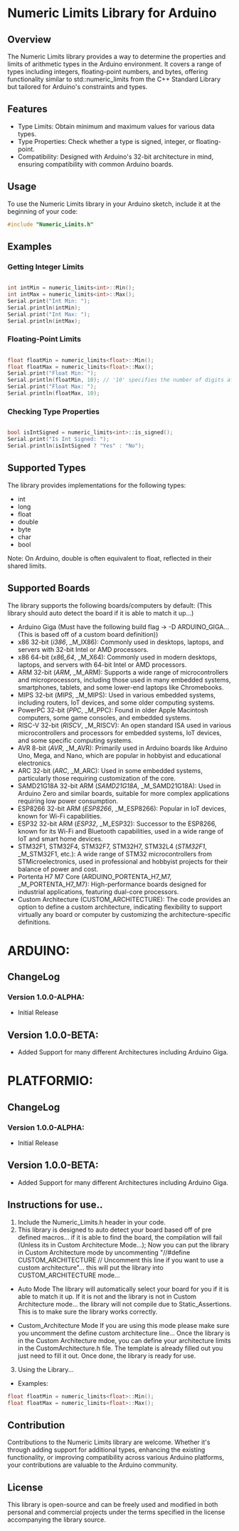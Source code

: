 # Numeric Limits Library for Arduino
## Overview
The Numeric Limits library provides a way to determine the properties and limits of arithmetic types in the Arduino environment. It covers a range of types including integers, floating-point numbers, and bytes, offering functionality similar to std::numeric_limits from the C++ Standard Library but tailored for Arduino's constraints and types.

## Features
* Type Limits: Obtain minimum and maximum values for various data types.
* Type Properties: Check whether a type is signed, integer, or floating-point.
* Compatibility: Designed with Arduino's 32-bit architecture in mind, ensuring compatibility with common Arduino boards.

## Usage
To use the Numeric Limits library in your Arduino sketch, include it at the beginning of your code:

```cpp
#include "Numeric_Limits.h"
```

## Examples
### Getting Integer Limits
```cpp

int intMin = numeric_limits<int>::Min();
int intMax = numeric_limits<int>::Max();
Serial.print("Int Min: ");
Serial.println(intMin);
Serial.print("Int Max: ");
Serial.println(intMax);
```

### Floating-Point Limits
```cpp

float floatMin = numeric_limits<float>::Min();
float floatMax = numeric_limits<float>::Max();
Serial.print("Float Min: ");
Serial.println(floatMin, 10); // '10' specifies the number of digits after the decimal point
Serial.print("Float Max: ");
Serial.println(floatMax, 10);
```
### Checking Type Properties
```cpp

bool isIntSigned = numeric_limits<int>::is_signed();
Serial.print("Is Int Signed: ");
Serial.println(isIntSigned ? "Yes" : "No");
```
## Supported Types
The library provides implementations for the following types:

* int
* long
* float
* double
* byte
* char
* bool

Note: On Arduino, double is often equivalent to float, reflected in their shared limits.

## Supported Boards
The library supports the following boards/computers by default: (This library should auto detect the board if it is able to match it up...)

* Arduino Giga (Must have the following build flag -> -D ARDUINO_GIGA... (This is based off of a custom board definition))
* x86 32-bit (_i386_, _M_IX86): Commonly used in desktops, laptops, and servers with 32-bit Intel or AMD processors.
* x86 64-bit (_x86_64_, _M_X64): Commonly used in modern desktops, laptops, and servers with 64-bit Intel or AMD processors.
* ARM 32-bit (_ARM_, _M_ARM): Supports a wide range of microcontrollers and microprocessors, including those used in many embedded systems, smartphones, tablets, and some lower-end laptops like Chromebooks.
* MIPS 32-bit (_MIPS_, _M_MIPS): Used in various embedded systems, including routers, IoT devices, and some older computing systems.
* PowerPC 32-bit (_PPC_, _M_PPC): Found in older Apple Macintosh computers, some game consoles, and embedded systems.
* RISC-V 32-bit (_RISCV_, _M_RISCV): An open standard ISA used in various microcontrollers and processors for embedded systems, IoT devices, and some specific computing systems.
* AVR 8-bit (_AVR_, _M_AVR): Primarily used in Arduino boards like Arduino Uno, Mega, and Nano, which are popular in hobbyist and educational electronics.
* ARC 32-bit (_ARC_, _M_ARC): Used in some embedded systems, particularly those requiring customization of the core.
* SAMD21G18A 32-bit ARM (_SAMD21G18A_, _M_SAMD21G18A): Used in Arduino Zero and similar boards, suitable for more complex applications requiring low power consumption.
* ESP8266 32-bit ARM (_ESP8266_, _M_ESP8266): Popular in IoT devices, known for Wi-Fi capabilities.
* ESP32 32-bit ARM (_ESP32_, _M_ESP32): Successor to the ESP8266, known for its Wi-Fi and Bluetooth capabilities, used in a wide range of IoT and smart home devices.
* STM32F1, STM32F4, STM32F7, STM32H7, STM32L4 (_STM32F1_, _M_STM32F1, etc.): A wide range of STM32 microcontrollers from STMicroelectronics, used in professional and hobbyist projects for their balance of power and cost.
* Portenta H7 M7 Core (ARDUINO_PORTENTA_H7_M7, _M_PORTENTA_H7_M7): High-performance boards designed for industrial applications, featuring dual-core processors.
* Custom Architecture (CUSTOM_ARCHITECTURE): The code provides an option to define a custom architecture, indicating flexibility to support virtually any board or computer by customizing the architecture-specific definitions.

# ARDUINO:
## ChangeLog
### Version 1.0.0-ALPHA:
* Initial Release
## Version 1.0.0-BETA:
* Added Support for many different Architectures including Arduino Giga.

# PLATFORMIO:
## ChangeLog
### Version 1.0.0-ALPHA:
* Initial Release
## Version 1.0.0-BETA:
* Added Support for many different Architectures including Arduino Giga.


## Instructions for use..
1. Include the Numeric_Limits.h header in your code.
2. This library is designed to auto detect your board based off of pre defined macros... if it is able to find the board, the compilation will fail (Unless its in Custom Architecture Mode...); Now you can put the library in Custom Architecture mode by uncommenting "//#define CUSTOM_ARCHITECTURE // Uncomment this line if you want to use a custom architecture"... this will put the library into CUSTOM_ARCHITECTURE mode...

* Auto Mode
The library will automatically select your board for you if it is able to match it up. If it is not and the library is not in Custom Architecture mode... the library will not compile due to Static_Assertions. This is to make sure the library works correctly.

* Custom_Architecture Mode
If you are using this mode please make sure you uncomment the define custom architecture line... Once the library is in the Custom Architecture mdoe, you can define your architecture limits in the CustomArchitecture.h file. The template is already filled out you just need to fill it out. 
Once done, the library is ready for use.

3. Using the Library...
* Examples: 
``` cpp
float floatMin = numeric_limits<float>::Min();
float floatMax = numeric_limits<float>::Max();
```

## Contribution
Contributions to the Numeric Limits library are welcome. Whether it's through adding support for additional types, enhancing the existing functionality, or improving compatibility across various Arduino platforms, your contributions are valuable to the Arduino community.

## License
This library is open-source and can be freely used and modified in both personal and commercial projects under the terms specified in the license accompanying the library source.